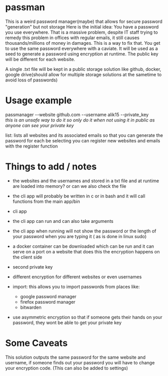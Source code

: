 # passman
This is a weird password manager(maybe) that allows for secure password "generation" but not storage
Here is the initial idea:
You have a password you use everywhere. That is a massive problem, despite IT staff trying to remedy this problem in offices with regular emails, it still causes thousands/millions of money in damages.
This is a way to fix that. You get to use the same password everywhere with a caviate. It will be used as a seed to generate a password using encryption at runtime.
The public key will be different for each website. 



A single .txt file will be kept in a public storage solution like github, docker, google drive(should allow for multiple storage solutions at the sametime to avoid loss of passwords)
# Usage example


passmanager --website github.com --username alik15 --private_key<br/>
_this is an unsafe way to do it so only do it when not using it in public as anyone can see your private key_



list: lists all websites and its associated emails so that you can generate the password for each be selecting 
you can register new websites and emails with the register function 



# Things to add / notes

* the websites and the usernames and stored in a txt file and at runtime are loaded into memory? or can we also check the file 
* the cli app will probably be written in c or in bash and it will call functions from the main app/bin
* cli app
* the cli app can run and can also take arguments
* the cli app when running will not show the password or the length of your password when you are typing it ( as is done in linux sudo)
* a docker container can be downloaded which can be run and it can serve on a port on a website that does this 
  the encryption happens on the client side

* second private key
* different encryption for different websites or even usernames
* import: this allows you to import passwords from places like:
    - google password manager
    - firefox password manager
    - bitwarden

* use asymmetric encryption so that if someone gets their hands on your password, they wont be able to get your private key

# Some Caveats
This solution outputs the same password for the same website and username, if someone finds out your password you will have to change your encryption code. (This can also be added to settings)
